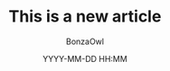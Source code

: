 ---
layout: post
title: This is a new article
permalink: /this-is-a-new-article
date: YYYY-MM-DD HH:MM
categories:
  - sqlserver
author: BonzaOwl
tags:
  - SSIS
  - SQL
---